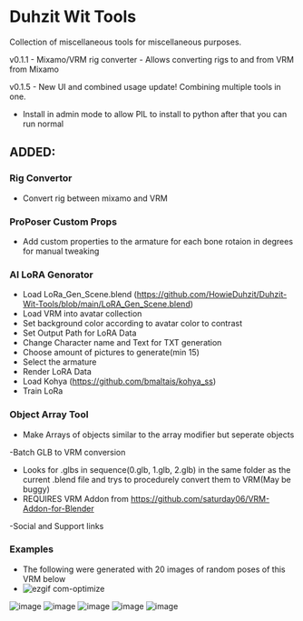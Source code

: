 # Duhzit Wit Tools
Collection of miscellaneous tools for miscellaneous purposes.

v0.1.1 - Mixamo/VRM rig converter - Allows converting rigs to and from VRM from Mixamo

v0.1.5 - New UI and combined usage update!
  Combining multiple tools in one.

* Install in admin mode to allow PIL to install to python after that you can run normal

## ADDED:

### Rig Convertor
  - Convert rig between mixamo and VRM
    
### ProPoser Custom Props
  - Add custom properties to the armature for each bone rotaion in degrees for manual tweaking

### AI LoRA Genorator
  - Load LoRa_Gen_Scene.blend (https://github.com/HowieDuhzit/Duhzit-Wit-Tools/blob/main/LoRA_Gen_Scene.blend)
  - Load VRM into avatar collection
  - Set background color according to avatar color to contrast
  - Set Output Path for LoRA Data
  - Change Character name and Text for TXT generation
  - Choose amount of pictures to generate(min 15)
  - Select the armature
  - Render LoRA Data
  - Load Kohya (https://github.com/bmaltais/kohya_ss)
  - Train LoRa

### Object Array Tool
  - Make Arrays of objects similar to the array modifier but seperate objects
  
-Batch GLB to VRM conversion
  - Looks for .glbs in sequence(0.glb, 1.glb, 2.glb) in the same folder as the current .blend file and trys to procedurely convert them to VRM(May be buggy)
  - REQUIRES VRM Addon from https://github.com/saturday06/VRM-Addon-for-Blender
  
-Social and Support links

### Examples
  - The following were generated with 20 images of random poses of this VRM below
  - ![ezgif com-optimize](https://github.com/HowieDuhzit/Duhzit-Wit-Tools/assets/127010826/c8d8e447-6d5e-4d74-90e9-f55ced2a42ed)

![image](https://github.com/HowieDuhzit/Duhzit-Wit-Tools/assets/127010826/5d67f6b0-ea45-4d8d-a417-ddea1f5832d6)
![image](https://github.com/HowieDuhzit/Duhzit-Wit-Tools/assets/127010826/cf0e3420-ea7d-4e5f-9593-55300f73a5c2)
![image](https://github.com/HowieDuhzit/Duhzit-Wit-Tools/assets/127010826/ff642e54-9854-4be6-91d7-a470a3f402eb)
![image](https://github.com/HowieDuhzit/Duhzit-Wit-Tools/assets/127010826/7594e8cd-351d-40b0-a913-82b61e09f5c8)
![image](https://github.com/HowieDuhzit/Duhzit-Wit-Tools/assets/127010826/82928d89-cf19-4fb1-ac32-d9d3d79d1765)
